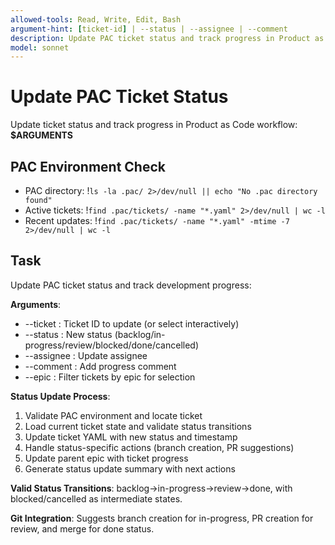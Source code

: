 ```yaml
---
allowed-tools: Read, Write, Edit, Bash
argument-hint: [ticket-id] | --status | --assignee | --comment
description: Update PAC ticket status and track progress in Product as Code workflow
model: sonnet
---
```


# Update PAC Ticket Status

Update ticket status and track progress in Product as Code workflow: **$ARGUMENTS**

## PAC Environment Check

- PAC directory: !`ls -la .pac/ 2>/dev/null || echo "No .pac directory found"`
- Active tickets: !`find .pac/tickets/ -name "*.yaml" 2>/dev/null | wc -l`
- Recent updates: !`find .pac/tickets/ -name "*.yaml" -mtime -7 2>/dev/null | wc -l`

## Task

Update PAC ticket status and track development progress:

**Arguments**:
- --ticket <ticket-id>: Ticket ID to update (or select interactively)
- --status <status>: New status (backlog/in-progress/review/blocked/done/cancelled)
- --assignee <assignee>: Update assignee
- --comment <comment>: Add progress comment
- --epic <epic-id>: Filter tickets by epic for selection

**Status Update Process**:
1. Validate PAC environment and locate ticket
2. Load current ticket state and validate status transitions
3. Update ticket YAML with new status and timestamp
4. Handle status-specific actions (branch creation, PR suggestions)
5. Update parent epic with ticket progress
6. Generate status update summary with next actions

**Valid Status Transitions**: backlog→in-progress→review→done, with blocked/cancelled as intermediate states.

**Git Integration**: Suggests branch creation for in-progress, PR creation for review, and merge for done status.
